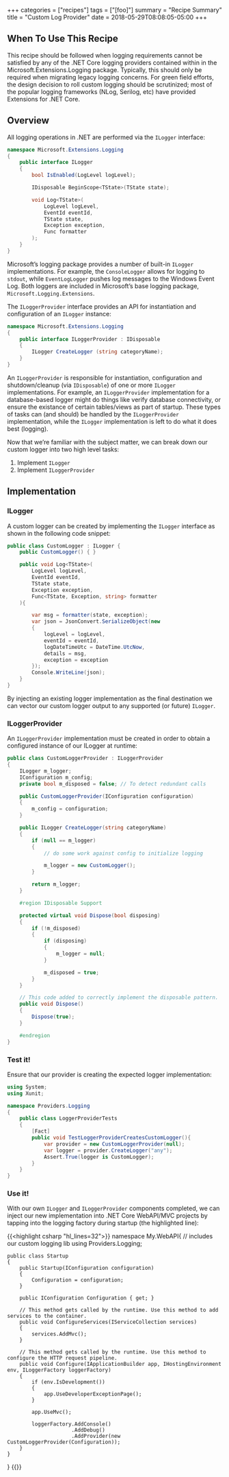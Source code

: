 +++
categories = ["recipes"]
tags = ["[foo]"]
summary = "Recipe Summary"
title = "Custom Log Provider"
date = 2018-05-29T08:08:05-05:00
+++

## When To Use This Recipe

This recipe should be followed when logging requirements cannot be satisfied by any of the .NET Core logging providers contained within in the Microsoft.Extensions.Logging package. Typically, this should only be required when migrating legacy logging concerns. For green field efforts, the design decision to roll custom logging should be scrutinized; most of the popular logging frameworks (NLog, Serilog, etc) have provided Extensions for .NET Core.

## Overview

All logging operations in .NET are performed via the `ILogger` interface:

```c#
namespace Microsoft.Extensions.Logging
{
    public interface ILogger
    {
        bool IsEnabled(LogLevel logLevel);

        IDisposable BeginScope<TState>(TState state);

        void Log<TState>(
            LogLevel logLevel, 
            EventId eventId, 
            TState state, 
            Exception exception, 
            Func formatter
        );
    }
}
```

Microsoft’s logging package provides a number of built-in `ILogger` implementations.  For example, the `ConsoleLogger` allows for logging to `stdout`, while `EventLogLogger` pushes log messages to the Windows Event Log.  Both loggers are included in Microsoft’s base logging package, `Microsoft.Logging.Extensions`.

The `ILoggerProvider` interface provides an API for instantiation and configuration of an `ILogger` instance:

```c#
namespace Microsoft.Extensions.Logging
{
    public interface ILoggerProvider : IDisposable
    {
        ILogger CreateLogger (string categoryName);
    }
}
```

An `ILoggerProvider` is responsible for instantiation, configuration and shutdown/cleanup (via `IDisposable`) of one or more `ILogger` implementations.  For example, an `ILoggerProvider` implementation for a database-based logger might do things like verify database connectivity, or ensure the existance of certain tables/views as part of startup.  These types of tasks can (and should) be handled by the `ILoggerProvider` implementation, while the `ILogger` implementation is left to do what it does best (logging).

Now that we’re familiar with the subject matter, we can break down our custom logger into two high level tasks:

1. Implement `ILogger`
2. Implement `ILoggerProvider`

## Implementation

### ILogger

A custom logger can be created by implementing the `ILogger` interface as shown in the following code snippet:

```c#
public class CustomLogger : ILogger {
    public CustomLogger() { }

    public void Log<TState>(
        LogLevel logLevel,
        EventId eventId,
        TState state,
        Exception exception,
        Func<TState, Exception, string> formatter
    ){

        var msg = formatter(state, exception);
        var json = JsonConvert.SerializeObject(new
        {
            logLevel = logLevel,
            eventId = eventId,
            logDateTimeUtc = DateTime.UtcNow,
            details = msg,
            exception = exception
        });
        Console.WriteLine(json);
    }
}
```

By injecting an existing logger implementation as the final destination we can vector our custom logger output to any supported (or future) `ILogger`.

### ILoggerProvider

An `ILoggerProvider` implementation must be created in order to obtain a configured instance of our ILogger at runtime:

```c#
public class CustomLoggerProvider : ILoggerProvider
{
    ILogger m_logger;
    IConfiguration m_config;
    private bool m_disposed = false; // To detect redundant calls

    public CustomLoggerProvider(IConfiguration configuration)
    {
        m_config = configuration;
    }

    public ILogger CreateLogger(string categoryName)
    {
        if (null == m_logger)
        {
            // do some work against config to initialize logging

            m_logger = new CustomLogger();
        }

        return m_logger;
    }

    #region IDisposable Support

    protected virtual void Dispose(bool disposing)
    {
        if (!m_disposed)
        {
            if (disposing)
            {
                m_logger = null;
            }

            m_disposed = true;
        }
    }

    // This code added to correctly implement the disposable pattern.
    public void Dispose()
    {
        Dispose(true);
    }

    #endregion
}
```

### Test it!

Ensure that our provider is creating the expected logger implementation:

```c#
using System;
using Xunit;

namespace Providers.Logging
{
    public class LoggerProviderTests
    {
        [Fact]
        public void TestLoggerProviderCreatesCustomLogger(){
            var provider = new CustomLoggerProvider(null);
            var logger = provider.CreateLogger("any");
            Assert.True(logger is CustomLogger);
        }
    }
}
```

### Use it!

With our own `ILogger` and `ILoggerProvider` components completed, we can inject our new implementation into .NET Core WebAPI/MVC projects by tapping into the logging factory during startup (the highlighted line):

{{<highlight csharp "hl_lines=32">}}
namespace My.WebAPI{
	// includes our custom logging lib
    using Providers.Logging;

    public class Startup
    {
        public Startup(IConfiguration configuration)
        {
            Configuration = configuration;
        }

        public IConfiguration Configuration { get; }

        // This method gets called by the runtime. Use this method to add services to the container.
        public void ConfigureServices(IServiceCollection services)
        {
            services.AddMvc();
        }

        // This method gets called by the runtime. Use this method to configure the HTTP request pipeline.
        public void Configure(IApplicationBuilder app, IHostingEnvironment env, ILoggerFactory loggerFactory)
        {
            if (env.IsDevelopment())
            {
                app.UseDeveloperExceptionPage();
            }

            app.UseMvc();

            loggerFactory.AddConsole()
                         .AddDebug()
                         .AddProvider(new CustomLoggerProvider(Configuration));
        }
    }
}
{{</highlight>}}
